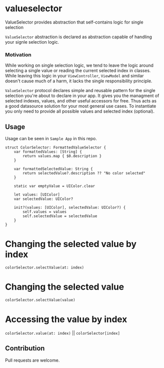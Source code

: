 # valueselector
ValueSelector provides abstraction that self-contains logic for single selection

`ValueSelector` abstraction is declared as abstraction capable of handling your signle selection logic.


### Motivation
While working on single selection logic, we tend to leave the logic around selecting a single value or reading the current selected index in classes.
While leaving this logic in your `ViewController`, `ViewModel` and similar doesn't cause much of a harm, it lacks the single responsibility principle.

`ValueSelector` protocol declares simple and reusable pattern for the single selection you're about to declare in your app.
It gives you the managment of selected indexes, values, and other useful accessors for free. Thus acts as a good datasource solution for your most general use cases.
To instantiate you only need to provide all possible values and selected index (optional).


## Usage
Usage can be seen in `Sample App` in this repo.

```
struct ColorSelector: FormattedValueSelector {
    var formattedValues: [String] {
        return values.map { $0.description }
    }

    var formattedSelectedValue: String {
        return selectedValue?.description ?? "No color selected"
    }

    static var emptyValue = UIColor.clear

    let values: [UIColor]
    var selectedValue: UIColor?

    init?(values: [UIColor], selectedValue: UIColor?) {
        self.values = values
        self.selectedValue = selectedValue
    }
}
```

# Changing the selected value by index
`colorSelector.selectValue(at: index)`

# Changing the selected value
`colorSelector.selectValue(value)`

# Accessing the value by index
`colorSelector.value(at: index)` || `colorSelector[index]`

## Contribution
Pull requests are welcome.
